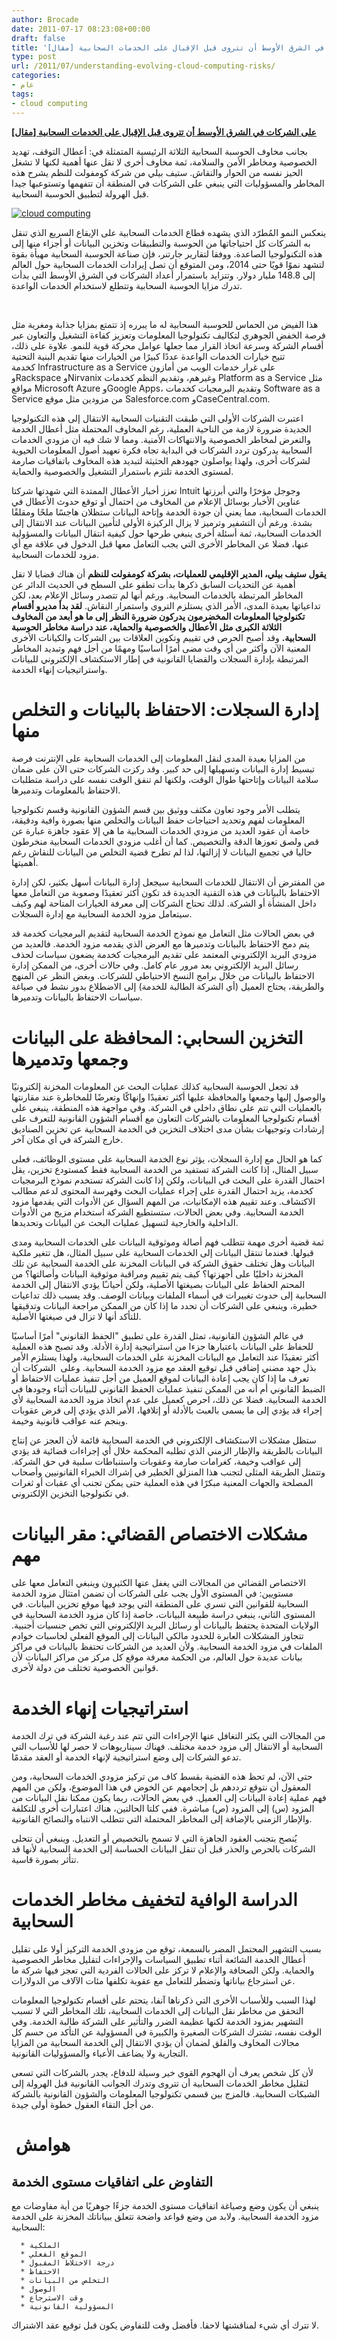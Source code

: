```yaml
---
author: Brocade
date: 2011-07-17 08:23:08+00:00
draft: false
title: '[مقال] على الشركات في الشرق الأوسط أن تتروى قبل الإقبال على الخدمات السحابية'
type: post
url: /2011/07/understanding-evolving-cloud-computing-risks/
categories:
- عام
tags:
- cloud computing
---
```


[**[مقال] على الشركات في الشرق الأوسط أن تتروى قبل الإقبال على الخدمات السحابية**](https://www.it-scoop.com/2011/07/understanding-evolving-cloud-computing-risks/)




بجانب مخاوف الحوسبة السحابية الثلاثة الرئيسية المتمثلة في: أعطال التوقف، تهديد الخصوصية ومخاطر الأمن والسلامة، ثمة مخاوف أخرى لا تقل عنها أهمية لكنها لا تشغل الحيز نفسه من الحوار والنقاش. ستيف بيلي من شركة كومفولت للنظم يشرح هذه المخاطر والمسؤوليات التي ينبغي على الشركات في المنطقة أن تتفهمها وتستوعبها جيدا قبل الهرولة لتطبيق الحوسبة السحابية.




[![cloud computing](https://www.it-scoop.com/wp-content/uploads/2011/07/cloud-computing.jpg)
](https://www.it-scoop.com/wp-content/uploads/2011/07/cloud-computing.jpg)




ينعكس النمو المُطرّد الذي يشهده قطاع الخدمات السحابية على الإيقاع السريع الذي تنقل به الشركات كل احتياجاتها من الحوسبة والتطبيقات وتخزين البيانات أو أجزاء منها إلى هذه التكنولوجيا الصاعدة. ووفقا لتقارير جارتنر، فإن صناعة الحوسبة السحابية مهيأة بقوة لتشهد نموًا قويًا حتى 2014، ومن المتوقع أن تصل إيرادات الخدمات السحابية حول العالم إلى 148.8 مليار دولار. وتتزايد باستمرار أعداد الشركات في الشرق الأوسط التي بدأت تدرك مزايا الحوسبة السحابية وتتطلع لاستخدام الخدمات الواعدة.




 <!-- more -->




هذا الفيض من الحماس للحوسبة السحابية له ما يبرره إذ تتمتع بمزايا جذابة ومغرية مثل فرصة الخفض الجوهري لتكاليف تكنولوجيا المعلومات وتعزيز كفاءة التشغيل والتعاون عبر أقسام الشركة وسرعة اتخاذ القرار مما جعلها عوامل محركة قوية للنمو. علاوة على ذلك، تتيح خيارات الخدمات الواعدة عددًا كبيرًا من الخيارات منها تقديم البنية التحتية كخدمة Infrastructure as a Service على غرار خدمات الويب من أمازون وRackspace وNirvanix وغيرهم، وتقديم النظم كخدمات Platform as a Service مثل مواقع Microsoft Azure وGoogle Apps، وتقديم البرمجيات كخدمات Software as a Service من مزودين مثل موقع Salesforce.com وCaseCentral.com.




اعتبرت الشركات الأولى التي طبقت التقنيات السحابية الانتقال إلى هذه التكنولوجيا الجديدة ضرورة لازمة من الناحية العملية، رغم المخاوف المحتملة مثل أعطال الخدمة والتعرض لمخاطر الخصوصية والانتهاكات الأمنية. ومما لا شك فيه أن مزودي الخدمات السحابية يدركون تردد الشركات في البداية تجاه فكرة تعهيد أصول المعلومات الحيوية لشركات أخرى، ولهذا يواصلون جهودهم الحثيثة لتبديد هذه المخاوف باتفاقيات صارمة لمستوى الخدمة تلتزم باستمرار التشغيل والخصوصية والحماية.




تعزز أخبار الأعطال الممتدة التي شهدتها شركتا Intuit وجوجل مؤخرًا والتي أبرزتها عناوين الأخبار بوسائل الإعلام من المخاوف من احتمال أو توقع حدوث الأعطال في الخدمات السحابية، مما يعني أن جودة الخدمة وإتاحة البيانات ستظلان هاجسًا ملحًا ومقلقًا بشدة. ورغم أن التشفير وترميز لا يزال الركيزة الأولى لتأمين البيانات عند الانتقال إلى الخدمات السحابية، ثمة أسئلة أخرى ينبغي طرحها حول كيفية انتقال البيانات والمسؤولية عنها، فضلا عن المخاطر الأخرى التي يجب التعامل معها قبل الدخول في علاقة مع أي مزود للخدمات السحابية.




**يقول ستيف بيلي، المدير الإقليمي للعمليات، بشركة كومفولت للنظم** أن هناك قضايا لا تقل أهمية عن التحديات السابق ذكرها بدأت تطفو على السطح في الحديث الدائر عن المخاطر المرتبطة بالخدمات السحابية. ورغم أنها لم تتصدر وسائل الإعلام بعد، لكن تداعياتها بعيدة المدى، الأمر الذي يستلزم التروي واستمرار النقاش. **لقد بدأ مديرو أقسام تكنولوجيا المعلومات المخضرمون يدركون ضرورة النظر إلى ما هو أبعد من المخاوف الثلاثة الكبرى مثل الأعطال والخصوصية والحماية، عند دراسة مخاطر الحوسبة السحابية.** وقد أصبح الحرص في تقييم وتكوين العلاقات بين الشركات والكيانات الأخرى المعنية الآن وأكثر من أي وقت مضى أمرًا أساسيًا ومهمًا من أجل فهم وتبديد المخاطر المرتبطة بإدارة السجلات والقضايا القانونية في إطار الاستكشاف الإلكتروني للبيانات واستراتيجيات إنهاء الخدمة.





# إدارة السجلات: الاحتفاظ بالبيانات و التخلص منها




من المزايا بعيدة المدى لنقل المعلومات إلى الخدمات السحابية على الإنترنت فرصة تبسيط إدارة البيانات وتسهيلها إلى حد كبير. وقد ركزت الشركات حتى الآن على ضمان سلامة البيانات وإتاحتها طوال الوقت، ولكنها لم تنفق الوقت نفسه على دراسة متطلبات الاحتفاظ بالمعلومات وتدميرها.




يتطلب الأمر وجود تعاون مكثف ووثيق بين قسم الشؤون القانونية وقسم تكنولوجيا المعلومات لفهم وتحديد احتياجات حفظ البيانات والتخلص منها بصورة وافية ودقيقة، خاصة أن عقود العديد من مزودي الخدمات السحابية ما هي إلا عقود جاهزة عبارة عن قص ولصق تعوزها الدقة والتخصيص. كما أن أغلب مزودي الخدمات السحابية منخرطون حاليا في تجميع البيانات لا إزالتها، لذا لم تطرح قضية التخلص من البيانات للنقاش رغم أهميتها.




من المفترض أن الانتقال للخدمات السحابية سيجعل إدارة البيانات أسهل بكثير، لكن إدارة الاحتفاظ بالبيانات في هذه التقنية الجديدة قد تكون أكثر تعقيدًا وصعوبة من التعامل معها داخل المنشأة أو الشركة. لذلك تحتاج الشركات إلى معرفة الخيارات المتاحة لهم وكيف سيتعامل مزود الخدمة السحابية مع إدارة السجلات.




في بعض الحالات مثل التعامل مع نموذج الخدمة السحابية لتقديم البرمجيات كخدمة قد يتم دمج الاحتفاظ بالبيانات وتدميرها مع العرض الذي يقدمه مزود الخدمة. فالعديد من مزودي البريد الإلكتروني المعتمد على تقديم البرمجيات كخدمة يضعون سياسات لحذف رسائل البريد الإلكتروني بعد مرور عام كامل. وفي حالات أخرى، من الممكن إدارة الاحتفاظ بالبيانات من خلال برامج النسخ الاحتياطي للشركات. وبغض النظر عن المنهج والطريقة، يحتاج العميل (أي الشركة الطالبة للخدمة) إلى الاضطلاع بدور نشط في صياغة سياسات الاحتفاظ بالبيانات وتدميرها.





# التخزين السحابي: المحافظة على البيانات وجمعها وتدميرها




قد تجعل الحوسبة السحابية كذلك عمليات البحث عن المعلومات المخزنة إلكترونيًا والوصول إليها وجمعها والمحافظة عليها أكثر تعقيدًا وإنهاكًا وتعرضًا للمخاطرة عند مقارنتها بالعمليات التي تتم على نطاق داخلي في الشركة. وفي مواجهة هذه المنطقة، ينبغي على أقسام تكنولوجيا المعلومات بالشركات التعاون مع أقسام الشؤون القانونية للتعرف على إرشادات وتوجيهات بشأن مدى اختلاف التخزين في الخدمة السحابية عن تخزين الصناديق خارج الشركة في أي مكان آخر.




كما هو الحال مع إدارة السجلات، يؤثر نوع الخدمة السحابية على مستوى الوظائف، فعلى سبيل المثال، إذا كانت الشركة تستفيد من الخدمة السحابية فقط كمستودع تخزين، يقل احتمال القدرة على البحث في البيانات، ولكن إذا كانت الشركة تستخدم نموذج البرمجيات كخدمة، يزيد احتمال القدرة على إجراء عمليات البحث وفهرسة المحتوى لدعم مطالب الاكتشاف. وعند تقييم هذه الإمكانيات، من المهم السؤال عن الأدوات التي يقدمها مزود الخدمة السحابية. وفي بعض الحالات، ستستطيع الشركة استخدام مزيج من الأدوات الداخلية والخارجية لتسهيل عمليات البحث عن البيانات وتحديدها.




ثمة قضية أخرى مهمة تتطلب فهم أصالة وموثوقية البيانات على الخدمات السحابية ومدى قبولها. فعندما تنتقل البيانات إلى الخدمات السحابية على سبيل المثال، هل تتغير ملكية البيانات وهل تختلف حقوق الشركة في البيانات المخزنة على الخدمة السحابية عن تلك المخزنة داخليًا على أجهزتها؟ كيف يتم تقييم ومراقبة موثوقية البيانات وأصالتها؟ من المحتم الحفاظ على البيانات بصيغتها الأصلية، ولكن أحيانـًا يؤدي الانتقال إلى الخدمة السحابية إلى حدوث تغييرات في أسماء الملفات وبيانات الوصف. وقد يسبب ذلك تداعيات خطيرة، وينبغي على الشركات أن تحدد ما إذا كان من الممكن مراجعة البيانات وتدقيقها للتأكد أنها لا تزال في صيغتها الأصلية.




في عالم الشؤون القانونية، تمثل القدرة على تطبيق "الحفظ القانوني" أمرًا أساسيًا للحفاظ على البيانات باعتبارها جزءا من استراتيجية إدارة الأدلة. وقد تصبح هذه العملية أكثر تعقيدًا عند التعامل مع البيانات المخزنة على الخدمات السحابية، ولهذا يستلزم الأمر بذل جهد مضني إضافي قبل توقيع العقد مع مزود الخدمة السحابية. وعلى  الشركات أن تعرف ما إذا كان يجب إعادة البيانات لموقع العميل من أجل تنفيذ عمليات الاحتفاظ أو الضبط القانوني أم أنه من الممكن تنفيذ عمليات الحفظ القانوني للبيانات أثناء وجودها في الخدمة السحابية. فضلا عن ذلك، احرص كعميل على عدم اتخاذ مزود الخدمة السحابية لأي إجراء قد يؤدي إلى ما يسمى بالعبث بالأدلة أو إتلافها، الأمر الذي يؤدي إلى فرض عقوبات وينجم عنه عواقب قانونية وخيمة.




ستظل مشكلات الاستكشاف الإلكتروني في الخدمة السحابية قائمة لأن العجز عن إنتاج البيانات بالطريقة والإطار الزمني الذي تطلبه المحكمة خلال أي إجراءات قضائية قد يؤدي إلى عواقب وخيمة، كغرامات صارمة وعقوبات واستنباطات سلبية في حق الشركة. وتتمثل الطريقة المثلى لتجنب هذا المنزلق الخطير في إشراك الخبراء القانونيين وأصحاب المصلحة والجهات المعنية مبكرًا في هذه العملية حتى يمكن تجنب أي عقبات أو ثغرات في تكنولوجيا التخزين الإلكتروني.





# مشكلات الاختصاص القضائي: مقر البيانات مهم




الاختصاص القضائي من المجالات التي يغفل عنها الكثيرون وينبغي التعامل معها على مستويين: في المستوى الأول يجب على الشركات أن تضمن امتثال مزود الخدمة السحابية للقوانين التي تسري على المنطقة التي يوجد فيها موقع تخزين البيانات. في المستوى الثاني، ينبغي دراسة طبيعة البيانات، خاصة إذا كان مزود الخدمة السحابية في الولايات المتحدة يحتفظ بالبيانات أو رسائل البريد الإلكتروني التي تخص جنسيات أجنبية. تتجاوز المشكلات العابرة للحدود مالكي البيانات إلى الموقع الفعلي لحاسبات خوادم الملفات في مزود الخدمة السحابية. ولأن العديد من الشركات تحتفظ بالبيانات في مراكز بيانات عديدة حول العالم، من الحكمة معرفة موقع كل مركز من مراكز البيانات لأن قوانين الخصوصية تختلف من دولة لأخرى.





# استراتيجيات إنهاء الخدمة




من المجالات التي يكثر التغافل عنها الإجراءات التي تتم عند رغبة الشركة في ترك الخدمة السحابية أو الانتقال إلى مزود خدمة مختلف. فهناك سيناريوهات لا حصر لها للأسباب التي تدعو الشركات إلى وضع استراتيجية لإنهاء الخدمة أو العقد مقدمًا.




حتى الآن، لم تحظ هذه القضية بقسط كاف من تركيز مزودي الخدمات السحابية، ومن المعقول أن نتوقع ترددهم بل إحجامهم عن الخوض في هذا الموضوع، ولكن من المهم فهم عملية إعادة البيانات إلى العميل. في بعض الحالات، ربما يكون ممكنا نقل البيانات من المزود (س) إلى المزود (ص) مباشرة. ففي كلتا الحالتين، هناك اعتبارات أخرى للتكلفة والإطار الزمني بالإضافة إلى المخاطر المحتملة التي تتطلب الانتباه والنصائح القانونية.




يُنصح بتجنب العقود الجاهزة التي لا تسمح بالتخصيص أو التعديل. وينبغي أن تتحلى الشركات بالحرص والحذر قبل أن تنقل البيانات الحساسة إلى الخدمة السحابية لأنها قد تتأثر بصورة قاسية.





# الدراسة الوافية لتخفيف مخاطر الخدمات السحابية




بسبب التشهير المحتمل المضر بالسمعة، توقع من مزودي الخدمة التركيز أولا على تقليل أعطال الخدمة الشائعة أثناء تطبيق السياسات والإجراءات لتقليل مخاطر الخصوصية والحماية. ولكن الصحافة والإعلام لا تركز على الحالات الفردية التي تعجز فيها شركة ما عن استرجاع بياناتها وتضطر للتعامل مع عقوبة تكلفها مئات الآلاف من الدولارات.




لهذا السبب وللأسباب الأخرى التي ذكرناها آنفا، يتحتم على أقسام تكنولوجيا المعلومات التحقق من مخاطر نقل البيانات إلى الخدمات السحابية، تلك المخاطر التي لا تسبب التشهير بمزود الخدمة لكنها عظيمة الضرر والتأثير على الشركة طالبة الخدمة. وفي الوقت نفسه، تشترك الشركات الصغيرة والكبيرة في المسؤولية عن التأكد من حسم كل مجالات المخاوف والقلق لضمان أن يؤدي الانتقال إلى الخدمة السحابية من المزايا التجارية ولا يضاعف الأعباء والمسؤوليات القانونية.




لأن كل شخص يعرف أن الهجوم القوي خير وسيلة للدفاع، يجدر بالشركات التي تسعى لتقليل مخاطر الخدمات السحابية أن تتروى وتدرك الجوانب القانونية قبل الهرولة إلى الشبكات السحابية. فالمزج بين قسمي تكنولوجيا المعلومات والشؤون القانونية بالشركة من أجل التقاء العقول خطوة أولى جيدة.





#  هوامش




## التفاوض على اتفاقيات مستوى الخدمة




ينبغي أن يكون وضع وصياغة اتفاقيات مستوى الخدمة جزءًا جوهريًا من أية مفاوضات مع مزود الخدمة السحابية. ولابد من وضع قواعد واضحة تتعلق ببياناتك المخزنة على الخدمة السحابية:






 	  * الملكية
 	  * الموقع الفعلي
 	  * درجة الاختلاط المقبول
 	  * الاحتفاظ
 	  * التخلص من البيانات
 	  * الوصول
 	  * وقت الاسترجاع
 	  * المسؤولية القانونية



لا تترك أي شيء لمناقشتها لاحقا. فأفضل وقت للتفاوض يكون قبل توقيع عقد الاشتراك.

